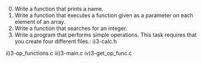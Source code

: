 0. Write a function that prints a name.
1. Write a function that executes a function given as a parameter on each element of an array.
2. Write a function that searches for an integer.
3. Write a program that performs simple operations.
This task requires that you create four different files.:
i)3-calc.h

ii)3-op_functions.c
iii)3-main.c
iv)3-get_op_func.c
